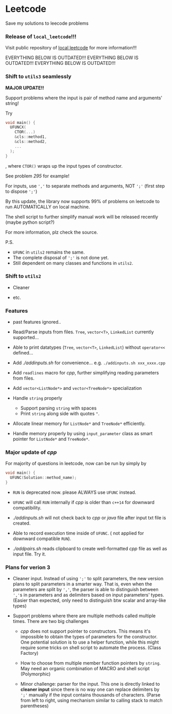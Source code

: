 # Leetcode

Save my solutions to leecode problems

### Release of `local_leetcode`!!!

Visit public repository of [local leetcode](https://github.com/yuhenghuang/local_leetcode) for more information!!!



EVERYTHING BELOW IS OUTDATED!!!
EVERYTHING BELOW IS OUTDATED!!!
EVERYTHING BELOW IS OUTDATED!!!


### Shift to `utils3` seamlessly

**MAJOR UPDATE!!**

Support problems where the input is pair of method name and arguments' string!

Try 

```cpp
void main() {
  UFUNCX(
    CTOR(...)
    &cls::method1, 
    &cls::method2, 
    ...
  );
}
```

, where `CTOR()` wraps up the input types of constructor.


See problem *295* for example!

For inputs, use `','` to separate methods and arguments, NOT `';'` (first step to dispose `';'`)

By this update, the library now supports 99% of problems on leetcode to run AUTOMATICALLY
on local machine.

The shell script to further simplify manual work will be released recently (maybe python script?)

For more information, plz check the source.

P.S. 
* `UFUNC` in `utils2` remains the same.
* The complete disposal of `';'` is not done yet.
* Still dependent on many classes and functions in `utils2`.


### Shift to `utils2`

* Cleaner

* etc.

### Features

* past features ignored..

* Read/Parse inputs from files. `Tree`, `vector<T>`, `LinkedList` currently supported...

* Able to print datatypes (`Tree`, `vector<T>`, `LinkedList`) without `operator<<` defined...

* Add *./addinputs.sh* for convenience... e.g. `./addinputs.sh xxx_xxxx.cpp`

* Add `readlines` macro for *cpp*, further simplifying reading parameters from files.

* Add `vector<ListNode*>` and `vector<TreeNode*>` specialization

* Handle `string` properly
  * Support parsing `string` with spaces
  * Print `string` along side with quotes `"`.

* Allocate linear memory for `ListNode*` and `TreeNode*` efficiently.

* Handle memory properly by using `input_parameter` class as smart pointer for `ListNode*` and `TreeNode*`.


### Major update of *cpp*

For majority of questions in leetcode, now can be run by simply by

```cpp
void main() {
  UFUNC(Solution::method_name);
}
```

* `RUN` is deprecated now. please ALWAYS use `UFUNC` instead.

* `UFUNC` will call `RUN` internally if *cpp* is older than `c++14` for downward compatibility.

* *./addinputs.sh* will not check back to *cpp* or *java* file after input txt file is created.

* Able to record execution time inside of `UFUNC`. ( not applied for downward compatible `RUN`).

* *./addpairs.sh* reads clipboard to create well-formatted *cpp* file as well as input file. Try it.


### Plans for verion 3

* Cleaner input. Instead of using `';'` to split parameters, the new version plans to split parameters in a smarter way. That is, even when the parameters are split by `','`, the parser is able to distinguish between `','`s in parameters and as delimiters based on input parameters' types. (Easier than expected, only need to distinguish btw scalar and array-like types)

* Support problems where there are multiple methods called multiple times. There are two big challenges

  * *cpp* does not support pointer to constructors. This means it's impossible to obtain the types of parameters for the constructor. One potential solution is to use a helper function, while this might require some tricks on shell script to automate the process. (Class Factory)

  * How to choose from multiple member function pointers by `string`. May need an organic combination of MACRO and shell script (Polymorphic)

  * Minor challenge: parser for the input. This one is directly linked to **cleaner input** since there is no way one can replace delimiters by `';'` manually if the input contains thousands of characters. (Parse from left to right, using mechanism similar to calling stack to match parentheses)
